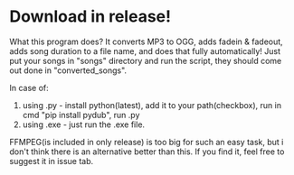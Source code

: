 # Download in release!

What this program does?
It converts MP3 to OGG, adds fadein & fadeout, adds song duration to a file name, and does that fully automatically! Just put your songs in "songs" directory and run the script, they should come out done in "converted_songs".


In case of:
1) using .py - install python(latest), add it to your path(checkbox), run in cmd "pip install pydub", run .py
2) using .exe - just run the .exe file.


FFMPEG(is included in only release) is too big for such an easy task, but i don't think there is an alternative better than this. If you find it, feel free to suggest it in issue tab.


